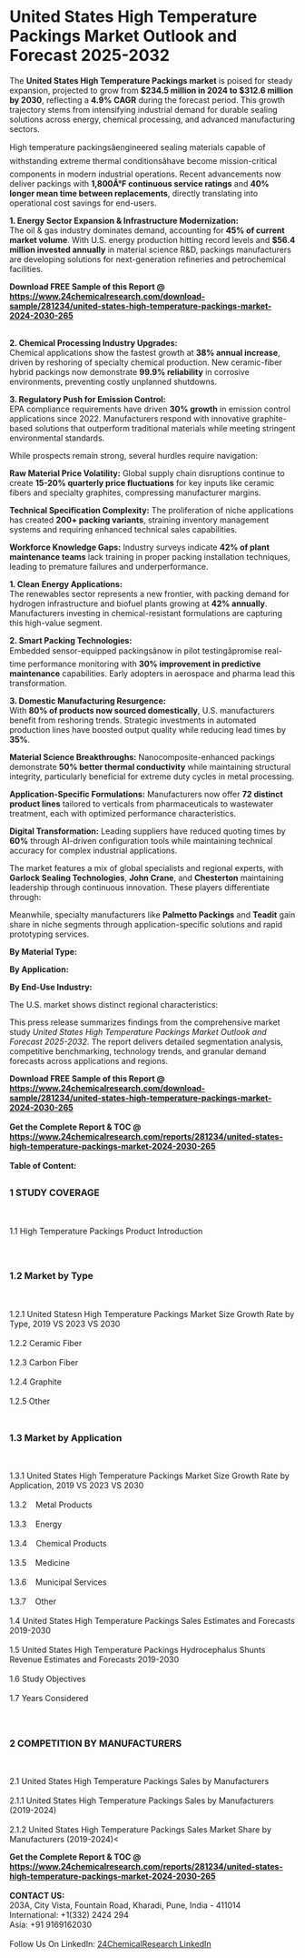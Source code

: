 <h1>United States High Temperature Packings Market Outlook and Forecast 2025-2032</h1><p>The <strong>United States High Temperature Packings market</strong> is poised for steady expansion, projected to grow from <strong>$234.5 million in 2024 to $312.6 million by 2030</strong>, reflecting a <strong>4.9% CAGR</strong> during the forecast period. This growth trajectory stems from intensifying industrial demand for durable sealing solutions across energy, chemical processing, and advanced manufacturing sectors.</p><p>High temperature packingsâengineered sealing materials capable of withstanding extreme thermal conditionsâhave become mission-critical components in modern industrial operations. Recent advancements now deliver packings with <strong>1,800Â°F continuous service ratings</strong> and <strong>40% longer mean time between replacements</strong>, directly translating into operational cost savings for end-users.</p><p><strong>1. Energy Sector Expansion &amp; Infrastructure Modernization:</strong><br>
The oil &amp; gas industry dominates demand, accounting for <strong>45% of current market volume</strong>. With U.S. energy production hitting record levels and <strong>$56.4 million invested annually</strong> in material science R&amp;D, packings manufacturers are developing solutions for next-generation refineries and petrochemical facilities.</p><div><b>Download FREE Sample of this Report @ 
            <a href="https://www.24chemicalresearch.com/download-sample/281234/united-states-high-temperature-packings-market-2024-2030-265">
            https://www.24chemicalresearch.com/download-sample/281234/united-states-high-temperature-packings-market-2024-2030-265</a></b></div><br><p><strong>2. Chemical Processing Industry Upgrades:</strong><br>
Chemical applications show the fastest growth at <strong>38% annual increase</strong>, driven by reshoring of specialty chemical production. New ceramic-fiber hybrid packings now demonstrate <strong>99.9% reliability</strong> in corrosive environments, preventing costly unplanned shutdowns.</p><p><strong>3. Regulatory Push for Emission Control:</strong><br>
EPA compliance requirements have driven <strong>30% growth</strong> in emission control applications since 2022. Manufacturers respond with innovative graphite-based solutions that outperform traditional materials while meeting stringent environmental standards.</p><p>While prospects remain strong, several hurdles require navigation:</p><p><strong>Raw Material Price Volatility:</strong> Global supply chain disruptions continue to create <strong>15-20% quarterly price fluctuations</strong> for key inputs like ceramic fibers and specialty graphites, compressing manufacturer margins.</p><p><strong>Technical Specification Complexity:</strong> The proliferation of niche applications has created <strong>200+ packing variants</strong>, straining inventory management systems and requiring enhanced technical sales capabilities.</p><p><strong>Workforce Knowledge Gaps:</strong> Industry surveys indicate <strong>42% of plant maintenance teams</strong> lack training in proper packing installation techniques, leading to premature failures and underperformance.</p><p><strong>1. Clean Energy Applications:</strong><br>
The renewables sector represents a new frontier, with packing demand for hydrogen infrastructure and biofuel plants growing at <strong>42% annually</strong>. Manufacturers investing in chemical-resistant formulations are capturing this high-value segment.</p><p><strong>2. Smart Packing Technologies:</strong><br>
Embedded sensor-equipped packingsânow in pilot testingâpromise real-time performance monitoring with <strong>30% improvement in predictive maintenance</strong> capabilities. Early adopters in aerospace and pharma lead this transformation.</p><p><strong>3. Domestic Manufacturing Resurgence:</strong><br>
With <strong>80% of products now sourced domestically</strong>, U.S. manufacturers benefit from reshoring trends. Strategic investments in automated production lines have boosted output quality while reducing lead times by <strong>35%</strong>.</p><p><strong>Material Science Breakthroughs:</strong> Nanocomposite-enhanced packings demonstrate <strong>50% better thermal conductivity</strong> while maintaining structural integrity, particularly beneficial for extreme duty cycles in metal processing.</p><p><strong>Application-Specific Formulations:</strong> Manufacturers now offer <strong>72 distinct product lines</strong> tailored to verticals from pharmaceuticals to wastewater treatment, each with optimized performance characteristics.</p><p><strong>Digital Transformation:</strong> Leading suppliers have reduced quoting times by <strong>60%</strong> through AI-driven configuration tools while maintaining technical accuracy for complex industrial applications.</p><p>The market features a mix of global specialists and regional experts, with <strong>Garlock Sealing Technologies</strong>, <strong>John Crane</strong>, and <strong>Chesterton</strong> maintaining leadership through continuous innovation. These players differentiate through:</p><p>Meanwhile, specialty manufacturers like <strong>Palmetto Packings</strong> and <strong>Teadit</strong> gain share in niche segments through application-specific solutions and rapid prototyping services.</p><p><strong>By Material Type:</strong></p><p><strong>By Application:</strong></p><p><strong>By End-Use Industry:</strong></p><p>The U.S. market shows distinct regional characteristics:</p><p>This press release summarizes findings from the comprehensive market study <em>United States High Temperature Packings Market Outlook and Forecast 2025-2032</em>. The report delivers detailed segmentation analysis, competitive benchmarking, technology trends, and granular demand forecasts across applications and regions.</p><div><b>Download FREE Sample of this Report @ 
            <a href="https://www.24chemicalresearch.com/download-sample/281234/united-states-high-temperature-packings-market-2024-2030-265">
            https://www.24chemicalresearch.com/download-sample/281234/united-states-high-temperature-packings-market-2024-2030-265</a></b></div><br><div><b>Get the Complete Report & TOC @ 
            <a href="https://www.24chemicalresearch.com/reports/281234/united-states-high-temperature-packings-market-2024-2030-265">
            https://www.24chemicalresearch.com/reports/281234/united-states-high-temperature-packings-market-2024-2030-265</a></b></div><br>
            <b>Table of Content:</b><p><h2><span style="font-size:16px"><strong>1 STUDY COVERAGE</strong></span></h2><br />
<p>1.1 High Temperature Packings Product Introduction</p><br />
<h2><span style="font-size:16px"><strong>1.2 Market by Type</strong></span></h2><br />
<p>1.2.1 United Statesn High Temperature Packings Market Size Growth Rate by Type, 2019 VS 2023 VS 2030<br /><br />
1.2.2 Ceramic Fiber&nbsp;&nbsp; &nbsp;<br /><br />
1.2.3 Carbon Fiber<br /><br />
1.2.4 Graphite<br /><br />
1.2.5 Other<br /><br />
<h2><span style="font-size:16px"><strong>1.3 Market by Application</strong></span></h2><br />
<p>1.3.1 United States High Temperature Packings Market Size Growth Rate by Application, 2019 VS 2023 VS 2030<br /><br />
1.3.2&nbsp;&nbsp; &nbsp;Metal Products<br /><br />
1.3.3&nbsp;&nbsp; &nbsp;Energy<br /><br />
1.3.4&nbsp;&nbsp; &nbsp;Chemical Products<br /><br />
1.3.5&nbsp;&nbsp; &nbsp;Medicine<br /><br />
1.3.6&nbsp;&nbsp; &nbsp;Municipal Services<br /><br />
1.3.7&nbsp;&nbsp; &nbsp;Other<br /><br />
1.4 United States High Temperature Packings Sales Estimates and Forecasts 2019-2030<br /><br />
1.5 United States High Temperature Packings Hydrocephalus Shunts Revenue Estimates and Forecasts 2019-2030<br /><br />
1.6 Study Objectives<br /><br />
1.7 Years Considered</p><br />
<h2><span style="font-size:16px"><strong>2 COMPETITION BY MANUFACTURERS</strong></span></h2><br />
<p>2.1 United States High Temperature Packings Sales by Manufacturers<br /><br />
2.1.1 United States High Temperature Packings Sales by Manufacturers (2019-2024)<br /><br />
2.1.2 United States High Temperature Packings Sales Market Share by Manufacturers (2019-2024)<</p><div><b>Get the Complete Report & TOC @ 
            <a href="https://www.24chemicalresearch.com/reports/281234/united-states-high-temperature-packings-market-2024-2030-265">
            https://www.24chemicalresearch.com/reports/281234/united-states-high-temperature-packings-market-2024-2030-265</a></b></div><br><b>CONTACT US:</b><br>
            203A, City Vista, Fountain Road, Kharadi, Pune, India - 411014<br>
            International: +1(332) 2424 294<br>
            Asia: +91 9169162030 <br><br>
            Follow Us On LinkedIn: <a href="https://www.linkedin.com/company/24chemicalresearch/">24ChemicalResearch LinkedIn</a>